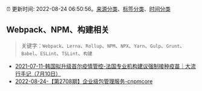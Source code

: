 :alarm_clock: 更新时间: 2022-08-24 06:50:56。[来源分类](../README.md)、[标签分类](../TAGS.md)、[时间分类](../TIMELINE.md)

## Webpack、NPM、构建相关


> 关键字：`Webpack`、`Lerna`、`Rollup`、`NPM`、`NPX`、`Yarn`、`Gulp`、`Grunt`、`Babel`、`ESLint`、`TSLint`、`构建`



- [2021-07-11-韩国拟升级首尔疫情管控-法国专业机构建议强制接种疫苗｜大流行手记（7月10日）](https://m.caixin.com/m/2021-07-11/101738786.html) 
- [2022-08-24-【第2708期】企业级包管理服务-cnpmcore](https://toutiao.io/k/6rxsfyv) 
